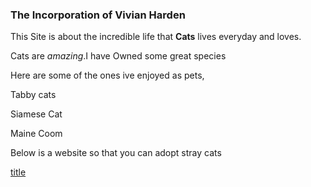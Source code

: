 
### The Incorporation of Vivian Harden ###

This Site is about the incredible life that **Cats** lives everyday and loves.

Cats are *amazing*.I have Owned some great species

Here are some of the ones ive enjoyed as pets,

Tabby cats

Siamese Cat

Maine Coom


Below is a website so that you can adopt stray cats

[title](https://www.CUDDLY.com)





